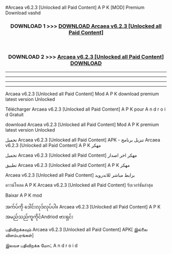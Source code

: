 #Arcaea  v6.2.3 [Unlocked all Paid Content] A P K [MOD] Premium Download vashd



<div align="center">

<h3>DOWNLOAD 1 >>> <a href="https://teeasianyam.web.app?sq=Arcaea  v6.2.3 [Unlocked all Paid Content]">DOWNLOAD Arcaea  v6.2.3 [Unlocked all Paid Content] </a></h3><br>

<h3>DOWNLOAD 2 >>> <a href="https://teeasianyam.web.app?sq=Arcaea  v6.2.3 [Unlocked all Paid Content] ">Arcaea  v6.2.3 [Unlocked all Paid Content]  DOWNLOAD </a></h3>

</div>


----------------------------------------------------------

----------------------------------------------------------

----------------------------------------------------------

----------------------------------------------------------


Arcaea  v6.2.3 [Unlocked all Paid Content]  Mod A P K download premium latest version Unlocked

Télécharger Arcaea  v6.2.3 [Unlocked all Paid Content]  A P K pour A n d r o i d Gratuit

download Arcaea  v6.2.3 [Unlocked all Paid Content]  Mod A P K premium latest version Unlocked

تحميل Arcaea  v6.2.3 [Unlocked all Paid Content]  APK - تنزيل برنامج Arcaea  v6.2.3 [Unlocked all Paid Content]  A P K مهكر

تحميل Arcaea  v6.2.3 [Unlocked all Paid Content]  مهكر اخر اصدار

تطبيق Arcaea  v6.2.3 [Unlocked all Paid Content]  A P K مهكر

Arcaea  v6.2.3 [Unlocked all Paid Content]  برابط مباشر للاندرويد

ดาวน์โหลด A P K Arcaea  v6.2.3 [Unlocked all Paid Content]  รับเวอร์ชันล่าสุด

Baixar A P K mod

အက်ပ်ကို ဒေါင်းလုဒ်လုပ်ပါ။ Arcaea  v6.2.3 [Unlocked all Paid Content]  A P K အမည်သည်ကူကိုင်Andriod ဗားရှင်း

பதிவிறக்கவும் Arcaea  v6.2.3 [Unlocked all Paid Content]  APK[ இல்லை விளம்பரங்கள்] 
 
இலவச பதிவிறக்க மோட் A n d r o i d



